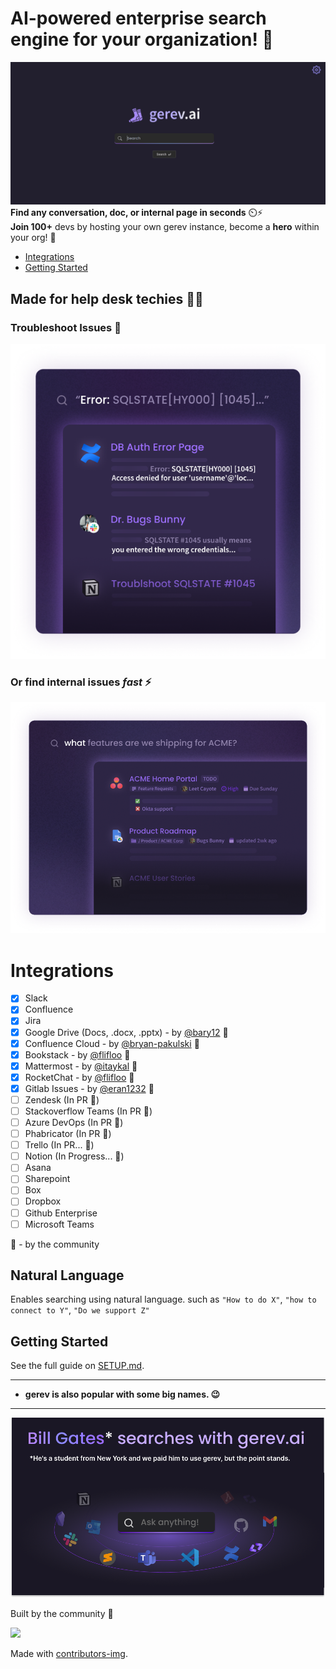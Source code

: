 # AI-powered enterprise search engine for your organization! 🔎

![first image](./images/api.gif)
**Find any conversation, doc, or internal page in seconds** ⏲️⚡️  
**Join 100+** devs by hosting your own gerev instance, become a **hero** within your org! 💪

<!--ts-->
   * [Integrations](#integrations)
   * [Getting Started](#getting-started)
<!--te-->

## Made for help desk techies 👨‍💻

### Troubleshoot Issues 🐛

![fourth image](./images/sql-card.png)

### Or find internal issues _fast_ ⚡️

![second image](./images/product-example.png)

# Integrations

- [x] Slack
- [x] Confluence
- [x] Jira
- [x] Google Drive (Docs, .docx, .pptx) - by [@bary12](https://github.com/bary12) :pray:
- [x] Confluence Cloud - by [@bryan-pakulski](https://github.com/bryan-pakulski) :pray:
- [x] Bookstack - by [@flifloo](https://github.com/flifloo) :pray:
- [x] Mattermost - by [@itaykal](https://github.com/Itaykal) :pray:
- [x] RocketChat - by [@flifloo](https://github.com/flifloo) :pray:
- [x] Gitlab Issues - by [@eran1232](https://github.com/eran1232) :pray:
- [ ] Zendesk (In PR :pray:)
- [ ] Stackoverflow Teams (In PR :pray:)
- [ ] Azure DevOps (In PR :pray:)
- [ ] Phabricator (In PR :pray:)
- [ ] Trello (In PR... :pray:)
- [ ] Notion (In Progress... :pray:)
- [ ] Asana
- [ ] Sharepoint
- [ ] Box
- [ ] Dropbox
- [ ] Github Enterprise
- [ ] Microsoft Teams

:pray: - by the community

## Natural Language

Enables searching using natural language. such as `"How to do X"`, `"how to connect to Y"`, `"Do we support Z"`

## Getting Started

See the full guide on [SETUP.md](./SETUP.md).

---

- **gerev is also popular with some big names. 😉**

---

![first image](./images/bill.png)

Built by the community 💜

<a href = "https://github.com/Tanu-N-Prabhu/Python/graphs/contributors">
  <img src = "https://contrib.rocks/image?repo=gerevai/gerev"/>
</a>

Made with [contributors-img](https://contrib.rocks).
